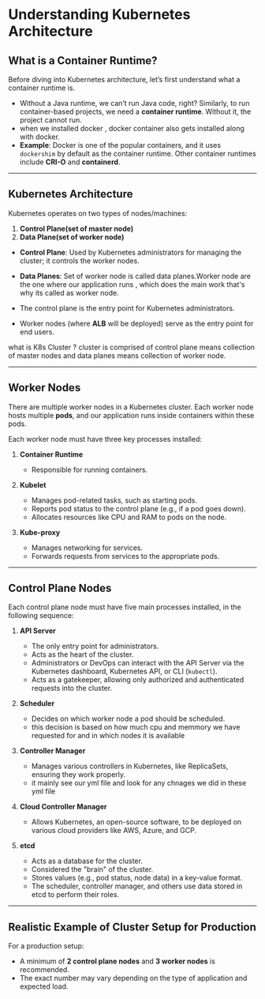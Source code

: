 # Understanding Kubernetes Architecture

## What is a Container Runtime?

Before diving into Kubernetes architecture, let’s first understand what a container runtime is.

- Without a Java runtime, we can’t run Java code, right? Similarly, to run container-based projects, we need a **container runtime**. Without it, the project cannot run.
- when we installed docker , docker container also gets installed along with docker.
- **Example**: Docker is one of the popular containers, and it uses `dockershim` by default as the container runtime. Other container runtimes include **CRI-O** and **containerd**.

---

## Kubernetes Architecture

Kubernetes operates on two types of nodes/machines:

1. **Control Plane(set of master node)**
2. **Data Plane(set of worker node)**

- **Control Plane**: Used by Kubernetes administrators for managing the cluster; it controls the worker nodes.
- **Data Planes**: Set of worker node is called data planes.Worker node are the one where our application runs , which does the main work that's why its called as worker node.

- The control plane is the entry point for Kubernetes administrators.
- Worker nodes (where **ALB** will be deployed) serve as the entry point for end users.

what is K8s Cluster ?
cluster is comprised of control plane means collection of master nodes and data planes means collection of worker node.

---

## Worker Nodes

There are multiple worker nodes in a Kubernetes cluster. Each worker node hosts multiple **pods**, and our application runs inside containers within these pods.

Each worker node must have three key processes installed:

1. **Container Runtime**

   - Responsible for running containers.

2. **Kubelet**

   - Manages pod-related tasks, such as starting pods.
   - Reports pod status to the control plane (e.g., if a pod goes down).
   - Allocates resources like CPU and RAM to pods on the node.

3. **Kube-proxy**
   - Manages networking for services.
   - Forwards requests from services to the appropriate pods.

---

## Control Plane Nodes

Each control plane node must have five main processes installed, in the following sequence:

1. **API Server**

   - The only entry point for administrators.
   - Acts as the heart of the cluster.
   - Administrators or DevOps can interact with the API Server via the Kubernetes dashboard, Kubernetes API, or CLI (`kubectl`).
   - Acts as a gatekeeper, allowing only authorized and authenticated requests into the cluster.

2. **Scheduler**

   - Decides on which worker node a pod should be scheduled.
   - this decision is based on how much cpu and memmory we have requested for and in which nodes it is available

3. **Controller Manager**

   - Manages various controllers in Kubernetes, like ReplicaSets, ensuring they work properly.
   - it mainly see our yml file and look for any chnages we did in these yml file 

4. **Cloud Controller Manager**

   - Allows Kubernetes, an open-source software, to be deployed on various cloud providers like AWS, Azure, and GCP.

5. **etcd**
   - Acts as a database for the cluster.
   - Considered the "brain" of the cluster.
   - Stores values (e.g., pod status, node data) in a key-value format.
   - The scheduler, controller manager, and others use data stored in etcd to perform their roles.

---

## Realistic Example of Cluster Setup for Production

For a production setup:

- A minimum of **2 control plane nodes** and **3 worker nodes** is recommended.
- The exact number may vary depending on the type of application and expected load.

